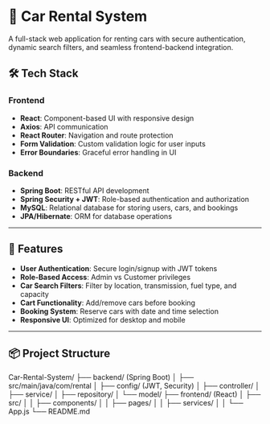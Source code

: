 # 🚗 Car Rental System

A full-stack web application for renting cars with secure authentication, dynamic search filters, and seamless frontend-backend integration.

## 🛠️ Tech Stack

### Frontend
- **React**: Component-based UI with responsive design
- **Axios**: API communication
- **React Router**: Navigation and route protection
- **Form Validation**: Custom validation logic for user inputs
- **Error Boundaries**: Graceful error handling in UI

### Backend
- **Spring Boot**: RESTful API development
- **Spring Security + JWT**: Role-based authentication and authorization
- **MySQL**: Relational database for storing users, cars, and bookings
- **JPA/Hibernate**: ORM for database operations

---

## 🔐 Features

- **User Authentication**: Secure login/signup with JWT tokens
- **Role-Based Access**: Admin vs Customer privileges
- **Car Search Filters**: Filter by location, transmission, fuel type, and capacity
- **Cart Functionality**: Add/remove cars before booking
- **Booking System**: Reserve cars with date and time selection
- **Responsive UI**: Optimized for desktop and mobile

---

## 📦 Project Structure
Car-Rental-System/ ├── backend/ (Spring Boot) │ ├── src/main/java/com/rental │ ├── config/ (JWT, Security) │ ├── controller/ │ ├── service/ │ ├── repository/ │ └── model/ ├── frontend/ (React) │ ├── src/ │ │ ├── components/ │ │ ├── pages/ │ │ ├── services/ │ │ └── App.js └── README.md
